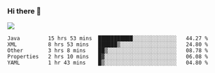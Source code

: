 ### Hi there 👋
![](https://github-readme-stats.vercel.app/api?username=tuichenchuxin)
<!--START_SECTION:waka-->
```text
Java         15 hrs 53 mins  ███████████░░░░░░░░░░░░░░   44.27 % 
XML          8 hrs 53 mins   ██████▒░░░░░░░░░░░░░░░░░░   24.80 % 
Other        3 hrs 8 mins    ██▒░░░░░░░░░░░░░░░░░░░░░░   08.78 % 
Properties   2 hrs 10 mins   █▓░░░░░░░░░░░░░░░░░░░░░░░   06.08 % 
YAML         1 hr 43 mins    █▒░░░░░░░░░░░░░░░░░░░░░░░   04.80 % 
```
<!--END_SECTION:waka-->
